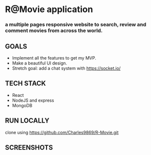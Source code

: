 # R@Movie application

### a multiple pages responsive website to search, review and comment movies from across the world.

## GOALS

- Implement all the features to get my MVP.
- Make a beautiful UI design.
- Stretch goal: add a chat system with https://socket.io/

## TECH STACK

- React
- NodeJS and express
- MongoDB

## RUN LOCALLY

clone using https://github.com/Charles9869/R-Movie.git

## SCREENSHOTS
